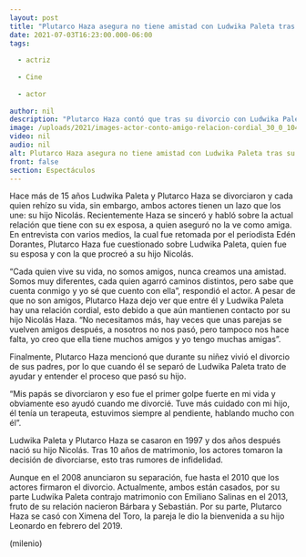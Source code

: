 ```yaml
---
layout: post
title: "Plutarco Haza asegura no tiene amistad con Ludwika Paleta tras su divorcio"
date: 2021-07-03T16:23:00.000-06:00
tags:
  
  - actriz
  
  - Cine
  
  - actor
  
author: nil
description: "Plutarco Haza contó que tras su divorcio con Ludwika Paleta no tiene una amistad con la actriz y solamente hablan para asuntos relacionados con su hijo. "
image: /uploads/2021/images-actor-conto-amigo-relacion-cordial_30_0_1045_650.jpg
video: nil
audio: nil
alt: Plutarco Haza asegura no tiene amistad con Ludwika Paleta tras su divorcio
front: false
section: Espectáculos
---
```


Hace más de 15 años Ludwika Paleta y Plutarco Haza se divorciaron y cada quien rehízo su vida, sin embargo, ambos actores tienen un lazo que los une: su hijo Nicolás. Recientemente Haza se sinceró y habló sobre la actual relación que tiene con su ex esposa, a quien aseguró no la ve como amiga. 
En entrevista con varios medios, la cual fue retomada por el periodista Edén Dorantes, Plutarco Haza fue cuestionado sobre Ludwika Paleta, quien fue su esposa y con la que procreó a su hijo Nicolás. 

“Cada quien vive su vida, no somos amigos, nunca creamos una amistad. Somos muy diferentes, cada quien agarró caminos distintos, pero sabe que cuenta conmigo y yo sé que cuento con ella”, respondió el actor. 
A pesar de que no son amigos, Plutarco Haza dejo ver que entre él y Ludwika Paleta hay una relación cordial, esto debido a que aún mantienen contacto por su hijo Nicolás Haza. 
“No necesitamos más, hay veces que unas parejas se vuelven amigos después, a nosotros no nos pasó, pero tampoco nos hace falta, yo creo que ella tiene muchos amigos y yo tengo muchas amigas”. 

Finalmente, Plutarco Haza mencionó que durante su niñez vivió el divorcio de sus padres, por lo que cuando él se separó de Ludwika Paleta trato de ayudar y entender el proceso que pasó su hijo.

“Mis papás se divorciaron y eso fue el primer golpe fuerte en mi vida y obviamente eso ayudó cuando me divorcié. Tuve más cuidado con mi hijo, él tenía un terapeuta, estuvimos siempre al pendiente, hablando mucho con él”. 

Ludwika Paleta y Plutarco Haza se casaron en 1997 y dos años después nació su hijo Nicolás. Tras 10 años de matrimonio, los actores tomaron la decisión de divorciarse, esto tras rumores de infidelidad. 

Aunque en el 2008 anunciaron su separación, fue hasta el 2010 que los actores firmaron el divorcio. Actualmente, ambos están casados, por su parte Ludwika Paleta contrajo matrimonio con Emiliano Salinas en el 2013, fruto de su relación nacieron Bárbara y Sebastián. 
Por su parte, Plutarco Haza se casó con Ximena del Toro, la pareja le dio la bienvenida a su hijo Leonardo en febrero del 2019. 

(milenio)